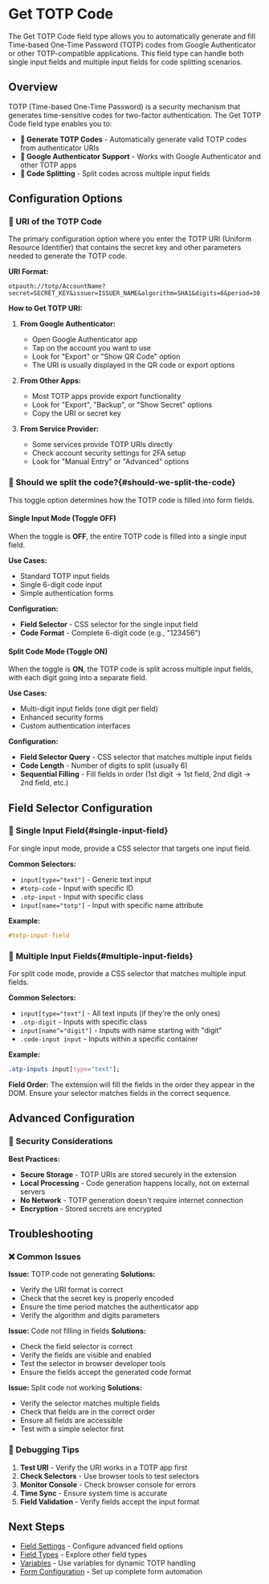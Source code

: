 # Get TOTP Code

The Get TOTP Code field type allows you to automatically generate and fill Time-based One-Time Password (TOTP) codes from Google Authenticator or other TOTP-compatible applications. This field type can handle both single input fields and multiple input fields for code splitting scenarios.

## Overview

TOTP (Time-based One-Time Password) is a security mechanism that generates time-sensitive codes for two-factor authentication. The Get TOTP Code field type enables you to:

- **🔐 Generate TOTP Codes** - Automatically generate valid TOTP codes from authenticator URIs
- **📱 Google Authenticator Support** - Works with Google Authenticator and other TOTP apps
- **🔢 Code Splitting** - Split codes across multiple input fields

## Configuration Options

### 🔗 URI of the TOTP Code

The primary configuration option where you enter the TOTP URI (Uniform Resource Identifier) that contains the secret key and other parameters needed to generate the TOTP code.

**URI Format:**

```
otpauth://totp/AccountName?secret=SECRET_KEY&issuer=ISSUER_NAME&algorithm=SHA1&digits=6&period=30
```

**How to Get TOTP URI:**

1. **From Google Authenticator:**

   - Open Google Authenticator app
   - Tap on the account you want to use
   - Look for "Export" or "Show QR Code" option
   - The URI is usually displayed in the QR code or export options

2. **From Other Apps:**

   - Most TOTP apps provide export functionality
   - Look for "Export", "Backup", or "Show Secret" options
   - Copy the URI or secret key

3. **From Service Provider:**
   - Some services provide TOTP URIs directly
   - Check account security settings for 2FA setup
   - Look for "Manual Entry" or "Advanced" options

### 🔀 Should we split the code?{#should-we-split-the-code}

This toggle option determines how the TOTP code is filled into form fields.

#### Single Input Mode (Toggle OFF)

When the toggle is **OFF**, the entire TOTP code is filled into a single input field.

**Use Cases:**

- Standard TOTP input fields
- Single 6-digit code input
- Simple authentication forms

**Configuration:**

- **Field Selector** - CSS selector for the single input field
- **Code Format** - Complete 6-digit code (e.g., "123456")

#### Split Code Mode (Toggle ON)

When the toggle is **ON**, the TOTP code is split across multiple input fields, with each digit going into a separate field.

**Use Cases:**

- Multi-digit input fields (one digit per field)
- Enhanced security forms
- Custom authentication interfaces

**Configuration:**

- **Field Selector Query** - CSS selector that matches multiple input fields
- **Code Length** - Number of digits to split (usually 6)
- **Sequential Filling** - Fill fields in order (1st digit → 1st field, 2nd digit → 2nd field, etc.)

## Field Selector Configuration

### 🎯 Single Input Field{#single-input-field}

For single input mode, provide a CSS selector that targets one input field.

**Common Selectors:**

- `input[type="text"]` - Generic text input
- `#totp-code` - Input with specific ID
- `.otp-input` - Input with specific class
- `input[name="totp"]` - Input with specific name attribute

**Example:**

```css
#totp-input-field
```

### 🔢 Multiple Input Fields{#multiple-input-fields}

For split code mode, provide a CSS selector that matches multiple input fields.

**Common Selectors:**

- `input[type="text"]` - All text inputs (if they're the only ones)
- `.otp-digit` - Inputs with specific class
- `input[name^="digit"]` - Inputs with name starting with "digit"
- `.code-input input` - Inputs within a specific container

**Example:**

```css
.otp-inputs input[type="text"];
```

**Field Order:**
The extension will fill the fields in the order they appear in the DOM. Ensure your selector matches fields in the correct sequence.

## Advanced Configuration

### 🔐 Security Considerations

**Best Practices:**

- **Secure Storage** - TOTP URIs are stored securely in the extension
- **Local Processing** - Code generation happens locally, not on external servers
- **No Network** - TOTP generation doesn't require internet connection
- **Encryption** - Stored secrets are encrypted
## Troubleshooting

### ❌ Common Issues

**Issue:** TOTP code not generating
**Solutions:**

- Verify the URI format is correct
- Check that the secret key is properly encoded
- Ensure the time period matches the authenticator app
- Verify the algorithm and digits parameters

**Issue:** Code not filling in fields
**Solutions:**

- Check the field selector is correct
- Verify the fields are visible and enabled
- Test the selector in browser developer tools
- Ensure the fields accept the generated code format

**Issue:** Split code not working
**Solutions:**

- Verify the selector matches multiple fields
- Check that fields are in the correct order
- Ensure all fields are accessible
- Test with a simple selector first

### 🔧 Debugging Tips

1. **Test URI** - Verify the URI works in a TOTP app first
2. **Check Selectors** - Use browser tools to test selectors
3. **Monitor Console** - Check browser console for errors
4. **Time Sync** - Ensure system time is accurate
5. **Field Validation** - Verify fields accept the input format

## Next Steps

- [Field Settings](/documentation/form-fields/field-settings) - Configure advanced field options
- [Field Types](/documentation/form-fields/field-types) - Explore other field types
- [Variables](/documentation/variable) - Use variables for dynamic TOTP handling
- [Form Configuration](/documentation/form/form) - Set up complete form automation